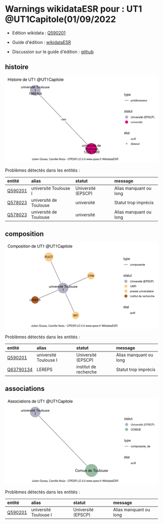 Warnings wikidataESR pour : UT1 @UT1Capitole(01/09/2022
================

- Edition wikidata : [Q590201](https://www.wikidata.org/wiki/Q590201)
- Guide d'édition : [wikidataESR](https://github.com/cpesr/wikidataESR/)

- Discussion sur le guide d'édition : [github](https://github.com/cpesr/wikidataESR/issues)



## histoire 

![Graphique non généré](Q590201-histoire.png) 

Problèmes détectés dans les entités :

|entité                                           |alias                  |statut             |message                |
|:------------------------------------------------|:----------------------|:------------------|:----------------------|
|[Q590201](https://www.wikidata.org/wiki/Q590201) |université Toulouse I  |Université (EPSCP) |Alias manquant ou long |
|[Q578023](https://www.wikidata.org/wiki/Q578023) |université de Toulouse |université         |Statut trop imprécis   |
|[Q578023](https://www.wikidata.org/wiki/Q578023) |université de Toulouse |université         |Alias manquant ou long |

 



## composition 

![Graphique non généré](Q590201-composition.png) 

Problèmes détectés dans les entités :

|entité                                               |alias                 |statut                |message                |
|:----------------------------------------------------|:---------------------|:---------------------|:----------------------|
|[Q590201](https://www.wikidata.org/wiki/Q590201)     |université Toulouse I |Université (EPSCP)    |Alias manquant ou long |
|[Q63790134](https://www.wikidata.org/wiki/Q63790134) |LEREPS                |institut de recherche |Statut trop imprécis   |

 



## associations 

![Graphique non généré](Q590201-associations.png) 

Problèmes détectés dans les entités :

|entité                                           |alias                 |statut             |message                |
|:------------------------------------------------|:---------------------|:------------------|:----------------------|
|[Q590201](https://www.wikidata.org/wiki/Q590201) |université Toulouse I |Université (EPSCP) |Alias manquant ou long |

 

